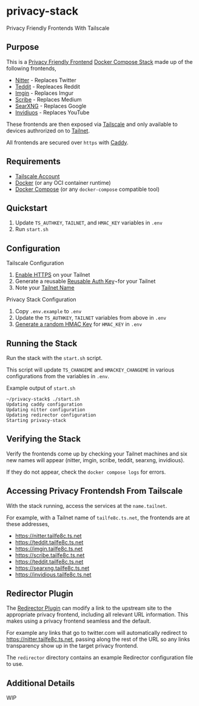 # privacy-stack
Privacy Friendly Frontends With Tailscale

## Purpose

This is a [Privacy Friendly Frontend](https://www.privacytools.io/privacy-frontends) [Docker Compose Stack](https://docs.docker.com/compose/) made up of the following frontends,

- [Nitter](https://github.com/zedeus/nitter) - Replaces Twitter
- [Teddit](https://github.com/teddit-net/teddit) - Repleaces Reddit
- [Imgin](https://git.voidnet.tech/kev/imgin.git) - Replaces Imgur
- [Scribe](https://git.sr.ht/~edwardloveall/scribe) - Replaces Medium
- [SearXNG](https://github.com/searxng/searxng) - Replaces Google
- [Invidiuos](https://github.com/iv-org/invidious) - Replaces YouTube

These frontends are then exposed via [Tailscale](https://tailscale.com/) and only available to devices authrorized on to [Tailnet](https://tailscale.com/kb/1136/tailnet/?q=tailnet).

All frontends are secured over `https` with [Caddy](https://caddyserver.com/).

## Requirements

- [Tailscale Account](Account)
- [Docker](https://www.docker.com/) (or any OCI container runtime)
- [Docker Compose](https://docs.docker.com/compose/) (or any `docker-compose` compatible tool)

## Quickstart

1. Update `TS_AUTHKEY`, `TAILNET`, and `HMAC_KEY` variables in `.env`
2. Run `start.sh`

## Configuration

Tailscale Configuration
1. [Enable HTTPS](https://tailscale.com/kb/1153/enabling-https/) on your Tailnet
2. Generate a reusable [Reusable Auth Key](https://tailscale.com/kb/1085/auth-keys/?q=authkey)¬for your Tailnet
3. Note your [Tailnet Name](https://tailscale.com/kb/1217/tailnet-name/)

Privacy Stack Configuration
1. Copy `.env.example` to `.env`
2. Update the `TS_AUTHKEY`, `TAILNET` variables from above in `.env`
3. [Generate a random HMAC Key](https://www.random.org/passwords/) for `HMAC_KEY` in `.env`

## Running the Stack

Run the stack with the `start.sh` script.

This script will update `TS_CHANGEME` and `HMACKEY_CHANGEME` in various configurations from the variables in `.env`.

Example output of `start.sh`

```
~/privacy-stack$ ./start.sh
Updating caddy configuration
Updating nitter configuration
Updating redirector configuration
Starting privacy-stack
```

## Verifying the Stack

Verify the frontends come up by checking your Tailnet machines and six new names will appear (nitter, imgin, scribe, teddit, searxng, invidious).

If they do not appear, check the `docker compose logs` for errors.

## Accessing Privacy Frontendsh From Tailscale

With the stack running, access the services at the `name.tailnet`.

For example, with a Tailnet name of `tailfe8c.ts.net`, the frontends are at these addresses,

- https://nitter.tailfe8c.ts.net
- https://teddit.tailfe8c.ts.net
- https://imgin.tailfe8c.ts.net
- https://scribe.tailfe8c.ts.net
- https://teddit.tailfe8c.ts.net
- https://searxng.tailfe8c.ts.net
- https://invidious.tailfe8c.ts.net

## Redirector Plugin

The [Redirector Plugin](https://github.com/einaregilsson/Redirector) can modify a link to the upstream site to the appropriate privacy frontend, including all relevant URL information. This makes using a privacy frontend seamless and the default.

For example any links that go to twitter.com will automatically redirect to https://nitter.tailfe8c.ts.net, passing along the rest of the URL so any links transparency show up in the target privacy frontend.

The `redirector` directory contains an example Redirector configuration file to use.

## Additional Details

WIP
